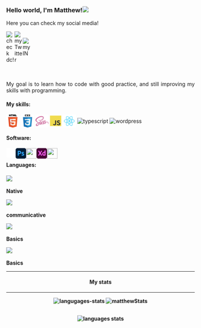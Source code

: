 <h3>Hello world, I'm Matthew! <img align="right" src="https://media3.giphy.com/media/11fHSR7hmRLbkA/giphy.gif?cid=ecf05e47qyxcrlr2vox8w6v19uc3w4e6l0wmf8srflw7b3p6&rid=giphy.gif&ct=g" width="300" > </h3>
<p> Here you can check my social media! </p>
<div style="display:flex; align-items:center;">
<a href="https://discord.gg/">
  <img align="left" alt="check dc!" width="22px" src="https://raw.githubusercontent.com/peterthehan/peterthehan/master/assets/discord.svg" />
</a>
<a href="https://twitter.com/">
  <img align="left" alt="my Twitter" width="22px" src="https://raw.githubusercontent.com/peterthehan/peterthehan/master/assets/twitter.svg" />
</a>
<a href="https://www.linkedin.com/">
  <img align="left" alt="my IN" width="22px" src="https://raw.githubusercontent.com/peterthehan/peterthehan/master/assets/linkedin.svg" />
</a>

</div>
</br>
</br>
<p align="justify">
 My goal is to learn how to code with good practice, and still improving my skills with programming.
</p>
<h4> My skills: </h4>
<div>
<img align="center" src="https://raw.githubusercontent.com/github/explore/80688e429a7d4ef2fca1e82350fe8e3517d3494d/topics/html/html.png"  width="35" height="35" alt="html" />
<img align="center" src="https://raw.githubusercontent.com/github/explore/80688e429a7d4ef2fca1e82350fe8e3517d3494d/topics/css/css.png"   width="35" height="35" alt="css" />
<img align="center" src="https://raw.githubusercontent.com/github/explore/80688e429a7d4ef2fca1e82350fe8e3517d3494d/topics/sass/sass.png"  width="35" height="35" alt="sass" />
<img align="center" src="https://raw.githubusercontent.com/github/explore/80688e429a7d4ef2fca1e82350fe8e3517d3494d/topics/javascript/javascript.png"  width="30" height="28" alt="javascript" />
<img align="center" src="https://raw.githubusercontent.com/github/explore/80688e429a7d4ef2fca1e82350fe8e3517d3494d/topics/react/react.png" width="35" height="35" alt="react" />
<img align="center" src="https://cdn-icons-png.flaticon.com/512/5968/5968381.png" width="35" height="35" alt="typescript" />
<img align="center" src="https://cdn-icons-png.flaticon.com/512/174/174881.png" width="35" height="35" alt="wordpress" />
<div />
<h4> Software: </h4>
<div>
<img align="left" src="https://raw.githubusercontent.com/Aakarsh-B/trying-repos/master/github.svg"   width="25" height="25">
<img align="left" src="https://raw.githubusercontent.com/Aakarsh-B/trying-repos/master/photoshop.png" width="28" height="28">
<img align="left" src="https://upload.wikimedia.org/wikipedia/commons/thumb/f/fb/Adobe_Illustrator_CC_icon.svg/2101px-Adobe_Illustrator_CC_icon.svg.png"  width="28" height="28" />
<img align="left" src="https://raw.githubusercontent.com/Aakarsh-B/trying-repos/master/adobexd.png"  width="28" height="28">
<img align="left" src="https://camo.githubusercontent.com/a86a8278da4c5b5a43330e1ea28e6ba050007a837128b5dff5b35d5ff0f1248a/68747470733a2f2f63646e2d696d616765732d312e6d656469756d2e636f6d2f6d61782f313630302f312a365867664443566e3831415958363858766432492d674032782e706e67"  width="28" height="28" />
  
  </div>
  </br>
  <div align="left">
    <h4> Languages: <h4/>
      <div align="left">
        <div>
        <img style="width:32px;" src="https://upload.wikimedia.org/wikipedia/en/1/12/Flag_of_Poland.svg" />
        <p>Native</p>
        <img style="width:32px;" src="https://upload.wikimedia.org/wikipedia/en/thumb/a/ae/Flag_of_the_United_Kingdom.svg/1200px-Flag_of_the_United_Kingdom.svg.png" />
        <p>communicative</p>
        <img style="width:32px;" src="https://upload.wikimedia.org/wikipedia/en/b/ba/Flag_of_Germany.svg" />
        <p>Basics</p>
        <img style="width:32px;" src="https://upload.wikimedia.org/wikipedia/commons/thumb/9/9a/Flag_of_Spain.svg/2560px-Flag_of_Spain.svg.png" />
        <p>Basics</p>
       </div>
        <hr>
        <div align="center">
        <h4>
          My stats
        </h4>
          <div>
        <hr>
      </div>
          <div >
            <img src="https://streak-stats.demolab.com?user=h4rdPL&theme=dark&border_radius=4" style="margin-bottom: 30px;" alt="langugages-stats"/>
  

  <img src="https://github-readme-stats.vercel.app/api?username=h4rdPL&show_icons=true&theme=dark"  style="margin-bottom: 30px;" alt="matthewStats" />
    <br />
  <img src="https://github-readme-stats.vercel.app/api/top-langs/?username=h4rdPL&layout=compact&theme=dark" alt="languages stats" />
          </div>
  </div>
  

   
</br>
</br>


